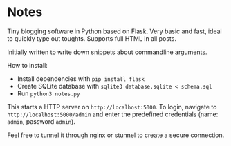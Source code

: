 # Notes

Tiny blogging software in Python based on Flask. Very basic and fast, ideal to quickly type out toughts. Supports full HTML in all posts.

Initially written to write down snippets about commandline arguments.

How to install:

- Install dependencies with `pip install flask`
- Create SQLite database with `sqlite3 database.sqlite < schema.sql`
- Run `python3 notes.py`

This starts a HTTP server on `http://localhost:5000`. To login, navigate to `http://localhost:5000/admin` and enter the predefined credentials (name: `admin`, password `admin`).

Feel free to tunnel it through nginx or stunnel to create a secure connection.